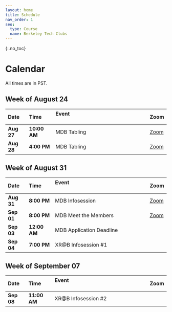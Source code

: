 ```yaml
---
layout: home
title: Schedule
nav_order: 1
seo:
  type: Course
  name: Berkeley Tech Clubs
---
```


{:.no_toc}


# Calendar 

All times are in PST.

## Week of August 24

| Date       | Time         | Event &nbsp; &nbsp; &nbsp; &nbsp; &nbsp; &nbsp; &nbsp; &nbsp; &nbsp; &nbsp; &nbsp; &nbsp; &nbsp; &nbsp; &nbsp; &nbsp; &nbsp; &nbsp; &nbsp; &nbsp; &nbsp; &nbsp; &nbsp; &nbsp; &nbsp; &nbsp; &nbsp; &nbsp; &nbsp; &nbsp; &nbsp; &nbsp; &nbsp; &nbsp; &nbsp; &nbsp; &nbsp; &nbsp; &nbsp; &nbsp;    | Zoom                                    |
| :-----------| :-------------| :-------------------------------------------------------------------------------------------------------------------------------------------------------------------------------------------------------------------------------------------------------------------------------------------------| :----------------------------------------|
| **Aug 27** | **10:00 AM** | MDB Tabling                                                                                                                                                                                                                                                                                      | [Zoom](https://go.mdb.dev/recruit-zoom) |
| **Aug 28** | **4:00 PM**  | MDB Tabling                                                                                                                                                                                                                                                                                      | [Zoom](https://go.mdb.dev/recruit-zoom) |



## Week of August 31

| Date       | Time         | Event &nbsp; &nbsp; &nbsp; &nbsp; &nbsp; &nbsp; &nbsp; &nbsp; &nbsp; &nbsp; &nbsp; &nbsp; &nbsp; &nbsp; &nbsp; &nbsp; &nbsp; &nbsp; &nbsp; &nbsp; &nbsp; &nbsp; &nbsp; &nbsp; &nbsp; &nbsp; &nbsp; &nbsp; &nbsp; &nbsp; &nbsp; &nbsp; &nbsp; &nbsp; &nbsp; &nbsp; &nbsp; &nbsp; &nbsp; &nbsp;    | Zoom                                    |
| :-----------| :-------------| :-------------------------------------------------------------------------------------------------------------------------------------------------------------------------------------------------------------------------------------------------------------------------------------------------| :----------------------------------------|
| **Aug 31** | **8:00 PM**  | MDB Infosession                                                                                                                                                                                                                                                                                  | [Zoom](https://go.mdb.dev/recruit-zoom) |
| **Sep 01** | **8:00 PM**  | MDB Meet the Members                                                                                                                                                                                                                                                                             | [Zoom](https://go.mdb.dev/recruit-zoom) |
| **Sep 03** | **12:00 AM** | MDB Application Deadline                                                                                                                                                                                                                                                                         |                                         |
| **Sep 04** | **7:00 PM**  | XR@B Infosession #1                                                                                                                                                                                                                                                                              |                                         |



## Week of September 07

| Date       | Time         | Event &nbsp; &nbsp; &nbsp; &nbsp; &nbsp; &nbsp; &nbsp; &nbsp; &nbsp; &nbsp; &nbsp; &nbsp; &nbsp; &nbsp; &nbsp; &nbsp; &nbsp; &nbsp; &nbsp; &nbsp; &nbsp; &nbsp; &nbsp; &nbsp; &nbsp; &nbsp; &nbsp; &nbsp; &nbsp; &nbsp; &nbsp; &nbsp; &nbsp; &nbsp; &nbsp; &nbsp; &nbsp; &nbsp; &nbsp; &nbsp;    | Zoom   |
| :-----------| :-------------| :-------------------------------------------------------------------------------------------------------------------------------------------------------------------------------------------------------------------------------------------------------------------------------------------------| :-------|
| **Sep 08** | **11:00 AM** | XR@B Infosession #2                                                                                                                                                                                                                                                                              |        |



